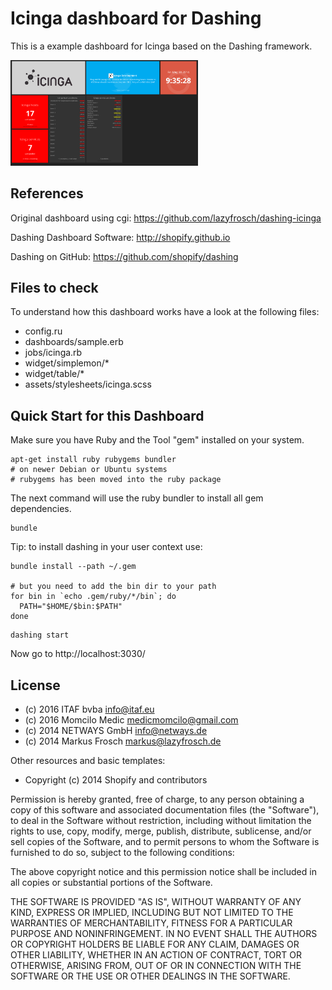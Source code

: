 Icinga dashboard for Dashing
============================

This is a example dashboard for Icinga based on the Dashing framework.

<a href="screenshot.png"><img src="screenshot.png" style="width: 300px;" alt="Screenshot"/></a>

References
----------

Original dashboard using cgi: https://github.com/lazyfrosch/dashing-icinga

Dashing Dashboard Software: http://shopify.github.io

Dashing on GitHub: https://github.com/shopify/dashing

Files to check
--------------

To understand how this dashboard works have a look at the following files:

* config.ru
* dashboards/sample.erb
* jobs/icinga.rb
* widget/simplemon/\*
* widget/table/\*
* assets/stylesheets/icinga.scss

Quick Start for this Dashboard
------------------------------

Make sure you have Ruby and the Tool "gem" installed on your system.

```
apt-get install ruby rubygems bundler
# on newer Debian or Ubuntu systems
# rubygems has been moved into the ruby package
```

The next command will use the ruby bundler to install all gem dependencies.

```
bundle
```

Tip: to install dashing in your user context use:

```
bundle install --path ~/.gem

# but you need to add the bin dir to your path
for bin in `echo .gem/ruby/*/bin`; do
  PATH="$HOME/$bin:$PATH"
done
```

```
dashing start
```

Now go to http://localhost:3030/

License
-------

- (c) 2016 ITAF bvba <info@itaf.eu>
- (c) 2016 Momcilo Medic <medicmomcilo@gmail.com>
- (c) 2014 NETWAYS GmbH <info@netways.de>
- (c) 2014 Markus Frosch <markus@lazyfrosch.de>

Other resources and basic templates:

- Copyright (c) 2014 Shopify and contributors

Permission is hereby granted, free of charge, to any person obtaining
a copy of this software and associated documentation files (the
"Software"), to deal in the Software without restriction, including
without limitation the rights to use, copy, modify, merge, publish,
distribute, sublicense, and/or sell copies of the Software, and to
permit persons to whom the Software is furnished to do so, subject to
the following conditions:

The above copyright notice and this permission notice shall be
included in all copies or substantial portions of the Software.

THE SOFTWARE IS PROVIDED "AS IS", WITHOUT WARRANTY OF ANY KIND,
EXPRESS OR IMPLIED, INCLUDING BUT NOT LIMITED TO THE WARRANTIES OF
MERCHANTABILITY, FITNESS FOR A PARTICULAR PURPOSE AND
NONINFRINGEMENT. IN NO EVENT SHALL THE AUTHORS OR COPYRIGHT HOLDERS BE
LIABLE FOR ANY CLAIM, DAMAGES OR OTHER LIABILITY, WHETHER IN AN ACTION
OF CONTRACT, TORT OR OTHERWISE, ARISING FROM, OUT OF OR IN CONNECTION
WITH THE SOFTWARE OR THE USE OR OTHER DEALINGS IN THE SOFTWARE.

